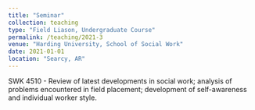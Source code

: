 ```yaml
---
title: "Seminar"
collection: teaching
type: "Field Liason, Undergraduate Course"
permalink: /teaching/2021-3
venue: "Harding University, School of Social Work"
date: 2021-01-01
location: "Searcy, AR"
---
```


SWK 4510 - Review of latest developments in social work; analysis of problems encountered in field placement; development of self-awareness and individual worker style.